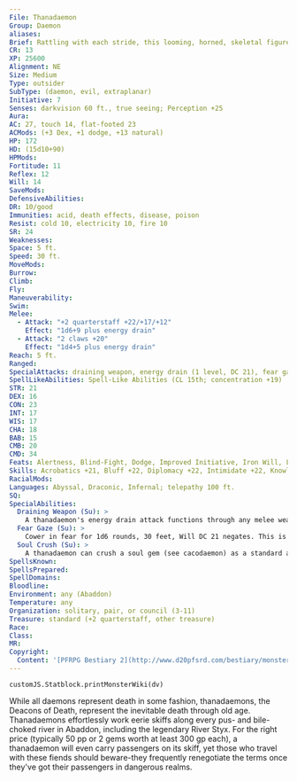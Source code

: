 ```yaml
---
File: Thanadaemon
Group: Daemon
aliases: 
Brief: Rattling with each stride, this looming, horned, skeletal figure clutches a wicked staff. A seething glow burns in its eye sockets.
CR: 13
XP: 25600
Alignment: NE
Size: Medium
Type: outsider
SubType: (daemon, evil, extraplanar)
Initiative: 7
Senses: darkvision 60 ft., true seeing; Perception +25
Aura: 
AC: 27, touch 14, flat-footed 23
ACMods: (+3 Dex, +1 dodge, +13 natural)
HP: 172
HD: (15d10+90)
HPMods: 
Fortitude: 11
Reflex: 12
Will: 14
SaveMods: 
DefensiveAbilities: 
DR: 10/good
Immunities: acid, death effects, disease, poison
Resist: cold 10, electricity 10, fire 10
SR: 24
Weaknesses: 
Space: 5 ft.
Speed: 30 ft.
MoveMods: 
Burrow: 
Climb: 
Fly: 
Maneuverability: 
Swim: 
Melee: 
  - Attack: "+2 quarterstaff +22/+17/+12"
    Effect: "1d6+9 plus energy drain"
  - Attack: "2 claws +20"
    Effect: "1d4+5 plus energy drain"
Reach: 5 ft.
Ranged: 
SpecialAttacks: draining weapon, energy drain (1 level, DC 21), fear gaze, soul crush
SpellLikeAbilities: Spell-Like Abilities (CL 15th; concentration +19)  Constant-air walk, true seeing At will-greater teleport (self plus skiff and passengers only), plane shift (self plus skiff and passengers only, Astral, Ethereal, and evil-aligned planes only)  3/day-animate dead, desecrate, enervation  1/day-summon (level 4, 1d4 hydrodaemons  80% or 1 thanadaemon 35%)
STR: 21
DEX: 16
CON: 23
INT: 17
WIS: 17
CHA: 18
BAB: 15
CMB: 20
CMD: 34
Feats: Alertness, Blind-Fight, Dodge, Improved Initiative, Iron Will, Lunge, Mobility, Power Attack
Skills: Acrobatics +21, Bluff +22, Diplomacy +22, Intimidate +22, Knowledge (planes) +21, Knowledge (religion) +21, Perception +25, Sense Motive +25, Stealth +14, Survival +10
RacialMods: 
Languages: Abyssal, Draconic, Infernal; telepathy 100 ft.
SQ: 
SpecialAbilities:
  Draining Weapon (Su): >
    A thanadaemon's energy drain attack functions through any melee weapon it wields.
  Fear Gaze (Su): >
    Cower in fear for 1d6 rounds, 30 feet, Will DC 21 negates. This is a mind-affecting fear effect. The save DC is Charisma-based.
  Soul Crush (Su): >
    A thanadaemon can crush a soul gem (see cacodaemon) as a standard action to gain fast healing 15 for 15 rounds (this is a standard action).  This action condemns the crushed soul to Abaddon- resurrecting this victim requires a DC 28 caster level check.
SpellsKnown: 
SpellsPrepared: 
SpellDomains: 
Bloodline: 
Environment: any (Abaddon)
Temperature: any
Organization: solitary, pair, or council (3-11)
Treasure: standard (+2 quarterstaff, other treasure)
Race: 
Class: 
MR: 
Copyright:
  Content: '[PFRPG Bestiary 2](http://www.d20pfsrd.com/bestiary/monster-listings/outsiders/daemons/thanadaemon)'
---
```

```dataviewjs
customJS.Statblock.printMonsterWiki(dv)
```
While all daemons represent death in some fashion, thanadaemons, the Deacons of Death, represent the inevitable death through old age. Thanadaemons effortlessly work eerie skiffs along every pus- and bile-choked river in Abaddon, including the legendary River Styx. For the right price (typically 50 pp or 2 gems worth at least 300 gp each), a thanadaemon will even carry passengers on its skiff, yet those who travel with these fiends should beware-they frequently renegotiate the terms once they've got their passengers in dangerous realms.
